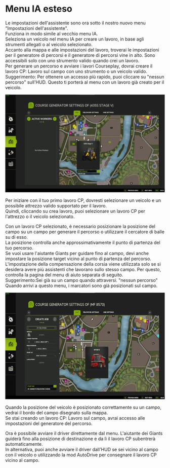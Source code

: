 # Menu IA esteso
  
Le impostazioni dell'assistente sono ora sotto il nostro nuovo menu "Impostazioni dell'assistente".  
Funziona in modo simile al vecchio menu IA.  
Seleziona un veicolo nel menu IA per creare un lavoro, in base agli strumenti allegati o al veicolo selezionato.  
Accanto alla mappa e alle impostazioni del lavoro, troverai le impostazioni per il generatore di percorsi e il generatore di percorsi vine in alto. Sono accessibili solo con uno strumento valido quando crei un lavoro.  
Per generare un percorso e avviare i lavori Courseplay, dovrai creare il lavoro CP: Lavoro sul campo con uno strumento o un veicolo valido.  
Suggerimento: Per ottenere un accesso più rapido, puoi cliccare su "nessun percorso" sull'HUD. Questo ti porterà al menu con un lavoro già creato per il veicolo.  


![Image](../assets/images/startjobmenuhelp_0_0_1024_895.png)

  
Per iniziare con il tuo primo lavoro CP, dovresti selezionare un veicolo e un possibile attrezzo valido supportato per il lavoro.  
Quindi, cliccando su crea lavoro, puoi selezionare un lavoro CP per l'attrezzo o il veicolo selezionato.  


  
Con un lavoro CP selezionato, è necessario posizionare la posizione del campo su un campo per generare il percorso o utilizzare il cercatore di balle su di esso.  
La posizione controlla anche approssimativamente il punto di partenza del tuo percorso.  
Se vuoi usare l'aiutante Giants per guidare fino al campo, devi anche impostare la posizione target vicino al punto di partenza del percorso.  
L'impostazione della compensazione della corsia viene utilizzata solo se si desidera avere più assistenti che lavorano sullo stesso campo. Per questo, controlla la pagina del menu di aiuto separata di seguito.  
Suggerimento:Sei già su un campo quando attraversi. "nessun percorso" Quando arrivi a questo menu, i marcatori sono già posizionati sul campo.  


![Image](../assets/images/readyjobmenuhelp_0_0_765_510.png)

  
Quando la posizione del veicolo è posizionato correttamente su un campo, vedrai il bordo del campo disegnato sulla mappa.  
Se stai creando un lavoro CP: Lavoro sul campo, avrai accesso alle impostazioni del generatore del percorso.  


  
Ora è possibile avviare il driver direttamente dal menu. L'aiutante dei Giants guiderà fino alla posizione di destinazione e da lì il lavoro CP subentrerà automaticamente.   
In alternativa, puoi anche avviare il driver dall'HUD se sei vicino al campo con il veicolo o utilizzando la mod AutoDrive per consegnare il lavoro CP vicino al campo.  


